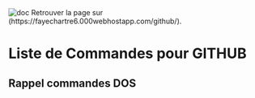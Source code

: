 <img src="https://fayechartre6.000webhostapp.com/github/images/CommandeGITHUB.png" alt="doc" description="Installation GITHUB">
Retrouver la page sur (https://fayechartre6.000webhostapp.com/github/).

# Liste de Commandes pour GITHUB

## Rappel commandes DOS
